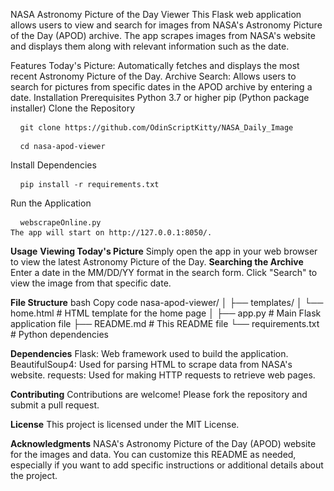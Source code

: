 NASA Astronomy Picture of the Day Viewer
This Flask web application allows users to view and search for images from NASA's Astronomy Picture of the Day (APOD) archive. The app scrapes images from NASA's website and displays them along with relevant information such as the date.

Features
Today's Picture: Automatically fetches and displays the most recent Astronomy Picture of the Day.
Archive Search: Allows users to search for pictures from specific dates in the APOD archive by entering a date.
Installation
Prerequisites
Python 3.7 or higher
pip (Python package installer)
Clone the Repository
<pre> <code> git clone https://github.com/OdinScriptKitty/NASA_Daily_Image </code> </pre>



<pre> <code> cd nasa-apod-viewer </code> </pre>
Install Dependencies

<pre> <code> pip install -r requirements.txt </code> </pre>




Run the Application
<pre> <code> webscrapeOnline.py  
The app will start on http://127.0.0.1:8050/. </code> </pre>


**Usage**
**Viewing Today's Picture**
	Simply open the app in your web browser to view the latest Astronomy Picture of the Day.
**Searching the Archive**
	Enter a date in the MM/DD/YY format in the search form.
	Click "Search" to view the image from that specific date.

 
**File Structure**
	bash
	Copy code
	nasa-apod-viewer/
	│
	├── templates/
	│   └── home.html          # HTML template for the home page
	│
	├── app.py                 # Main Flask application file
	├── README.md              # This README file
	└── requirements.txt       # Python dependencies

 
**Dependencies**
Flask: Web framework used to build the application.
	BeautifulSoup4: Used for parsing HTML to scrape data from NASA's website.
	requests: Used for making HTTP requests to retrieve web pages.
 
**Contributing**
	Contributions are welcome! Please fork the repository and submit a pull request.

**License**
	This project is licensed under the MIT License.

**Acknowledgments**
	NASA's Astronomy Picture of the Day (APOD) website for the images and data.
	You can customize this README as needed, especially if you want to add specific instructions or 
	additional details about the project.

